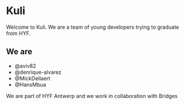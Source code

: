 # Kuli

Welcome to Kuli. We are a team of young developers trying to graduate from HYF.

## We are

- @aviv82
- @denrique-alvarez
- @MickDellaert
- @HansMbua

We are part of HYF Antwerp and we work in collaboration with Bridges

